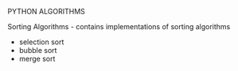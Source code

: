 PYTHON ALGORITHMS

Sorting Algorithms - contains implementations of sorting algorithms

- selection sort
- bubble sort
- merge sort
